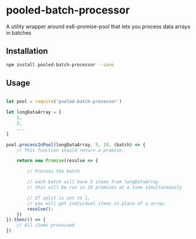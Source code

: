 # pooled-batch-processor
A utility wrapper around es6-promise-pool that lets you process data arrays in batches

## Installation

```bash
npm install pooled-batch-processor --save
```

## Usage

```js

let pool = require('pooled-batch-processor')

let longDataArray = [
    1,
    2,
    ...
]

pool.processInPool(longDataArray, 5, 10, (batch) => {
    // This function should return a promise.

    return new Promise(resolve => {

        // Process the batch

        // each batch will have 5 items from longDataArray
        // this will be run in 10 promises at a time simultaneously

        // If split is set to 1,
        // you will get individual items in place of a array.
        resolve();
    }) 
}).then(() => {
    // All items processed
})
```